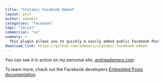 ```yaml
---
title: "Statamic Facebook Embed"
layout: post
author: ademers
categories: "facebook"
tags: "social"
commercial: "no"
summary: >
  This plugin allows you to quickly & easily embed public Facebook Posts into Statamic-powered websites.
download_link: https://github.com/ademers/statamic-facebook-embed
---
```

You can see it in action on my personal site, [andreademers.com](http://andreademers.com/statamic-facebook-embed-plugin).

To learn more, check out the Facebook developers [Embedded Posts documentation](https://developers.facebook.com/docs/plugins/embedded-posts/).
